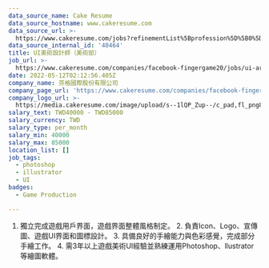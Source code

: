 ```yaml
---
data_source_name: Cake Resume
data_source_hostname: www.cakeresume.com
data_source_url: >-
  https://www.cakeresume.com/jobs?refinementList%5Bprofession%5D%5B0%5D=game-production&range%5Bsalary_range%5D%5Bmin%5D=1000000
data_source_internal_id: '40464'
title: UI美術設計師（美術部）
job_url: >-
  https://www.cakeresume.com/companies/facebook-fingergame20/jobs/ui-art-designer-art-department
date: 2022-05-12T02:12:56.405Z
company_name: 芬格國際股份有限公司
company_page_url: 'https://www.cakeresume.com/companies/facebook-fingergame20'
company_logo_url: >-
  https://media.cakeresume.com/image/upload/s--1lQP_Zup--/c_pad,fl_png8,h_200,w_200/v1636359796/syoqurpvqalunvk7rknc.png
salary_text: TWD40000 - TWD85000
salary_currency: TWD
salary_type: per_month
salary_min: 40000
salary_max: 85000
location_list: []
job_tags:
  - photoshop
  - illustrator
  - UI
badges:
  - Game Production

---
```


1. 獨立完成遊戲用戶界面，遊戲界面整體風格制定。 2. 負責Icon、Logo、宣傳圖、遊戲UI界面和圖標設計。 3. 具備良好的手繪能力與色彩感覺，完成部分手繪工作。 4. 需3年以上遊戲美術UI經驗並熟練運用Photoshop、llustrator等繪圖軟體。